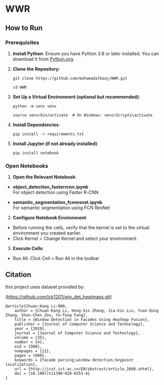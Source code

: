 # WWR

## How to Run
### Prerequisites
1. **Install Python**: Ensure you have Python 3.8 or later installed. You can download it from [Python.org](https://www.python.org/).

2. **Clone the Repository**:
   ```
   git clone https://github.com/mohamadalbaaj/WWR.git
   ```
   ```
   cd WWR
   ```

3. **Set Up a Virtual Environment (optional but recommended)**:
   ```
   python -m venv venv
   ```
   ```
   source venv/bin/activate  # On Windows: venv\Scripts\activate
   ```
4. **Install Dependencies**:
   ```
   pip install -r requirements.txt
   ```
5. **Install Jupyter (if not already installed)**:
   ```
   pip install notebook
   ```   
### Open Notebooks
1. **Open the Relevant Notebook**:
- **object_detection_fasterrcnn.ipynb**  
  For object detection using Faster R-CNN  

- **semantic_segmentation_fcnresnet.ipynb**  
  For semantic segmentation using FCN ResNet
2. **Configure Notebook Environment**:
- Before running the cells, verify that the kernel is set to the virtual environment you created earlier.
- Click Kernel > Change Kernel and select your environment.
3. **Execute Cells**:
- Run All: Click Cell > Run All in the toolbar

## Citation
this project uses dataset provided by:

(https://github.com/lck1201/win_det_heatmaps.git)

```
@article{Chuan-Kang Li:900, 
    author = {Chuan-Kang Li, Hong-Xin Zhang, Jia-Xin Liu, Yuan-Qing Zhang, Shan-Chen Zou, Yu-Tong Fang},
    title = {Window Detection in Facades Using Heatmap Fusion},
    publisher = {Journal of Computer Science and Technology},
    year = {2020},
    journal = {Journal of Computer Science and Technology},
    volume = {35},
    number = {4},
    eid = {900},
    numpages = {12},
    pages = {900},
    keywords = {facade parsing;window detection;keypoint localization},
    url = {http://jcst.ict.ac.cn/EN/abstract/article_2660.shtml},
    doi = {10.1007/s11390-020-0253-4}
}  
```
